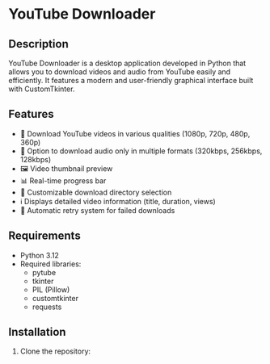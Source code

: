# YouTube Downloader

## Description
YouTube Downloader is a desktop application developed in Python that allows you to download videos and audio from YouTube easily and efficiently. It features a modern and user-friendly graphical interface built with CustomTkinter.

## Features
- 🎥 Download YouTube videos in various qualities (1080p, 720p, 480p, 360p)
- 🎵 Option to download audio only in multiple formats (320kbps, 256kbps, 128kbps)
- 🖼️ Video thumbnail preview
- 📊 Real-time progress bar
- 📁 Customizable download directory selection
- ℹ️ Displays detailed video information (title, duration, views)
- 🔄 Automatic retry system for failed downloads

## Requirements
- Python 3.12
- Required libraries:
  - pytube
  - tkinter
  - PIL (Pillow)
  - customtkinter
  - requests

## Installation
1. Clone the repository:
